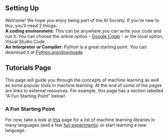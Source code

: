 ## Setting Up
Welcome! We hope you enjoy being part of the AI Society. 
If you're new to this, you'll need 2 things:  
__A coding environment:__ This can be anywhere you can write your code and run it. You can choose the online option - [Google Colab](https://colab.research.google.com/notebooks/intro.ipynb#recent=true) - or the local option, Visual Studio Code.   
__An Interpreter or Compiler:__ Python is a great starting point. You can download it at [Python.org/downloads](https://www.python.org/downloads/)


## Tutorials Page
This page will guide you through the concepts of machine learning as well as some popular tools in machine learning. At the end of some of the pages are links to external resources. For example, this page has a section labelled "A Fun Starting Point" below!

### A Fun Starting Point
For now, take a look at [this](https://www.techrepublic.com/article/github-the-top-10-programming-languages-for-machine-learning/) page for a list of machine learning libraries in many languages (and a few [fun experiments](https://github.com/xviniette/FlappyLearning)) or start learning a new language.
